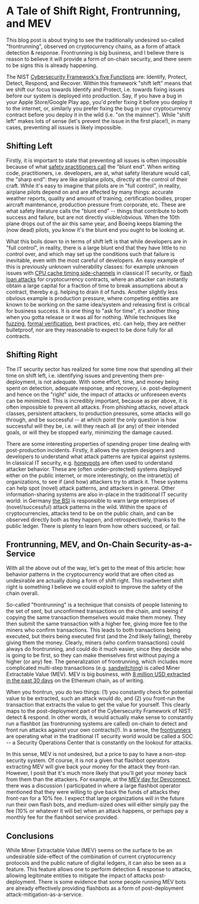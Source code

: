 # A Tale of Shift Right, Frontrunning, and MEV

This blog post is about trying to see the traditionally undesired so-called "frontrunning", observed on cryptocurrency chains, as a form of attack detection & response. Frontrunning is big business, and I believe there is reason to believe it will provide a form of on-chain security, and there seem to be signs this is already happening.

The NIST [Cybersecurity Framework's five Functions](https://www.nist.gov/cyberframework/online-learning/five-functions) are: Identify, Protect, Detect, Respond, and Recover. Within this framework "shift left" means that we shift our focus towards Identify and Protect, i.e. towards fixing issues before our system is deployed into production. Say, if you have a bug in your Apple Store/Google Play app, you'd prefer fixing it before you deploy it to the internet, or, similarly you prefer fixing the bug in your cryptocurrency contract before you deploy it in the wild (i.e. "on the mainnet"). While "shift left" makes lots of sense (let's prevent the issue in the first place!), in many cases, preventing all issues is likely impossible.

## Shifting Left

Firstly, it is important to state that preventing all issues is often impossible because of what [safety practitioners call](https://www.amazon.com/Field-Guide-Understanding-Human-Error/dp/1472439058) the "blunt end". When writing code, practitioners, i.e. developers, are at, what safety literature would call, the "sharp end": they are like airplane pilots, directly at the control of their craft. While it's easy to imagine that pilots are in "full control", in reality, airplane pilots depend on and are affected by many things: accurate weather reports, quality and amount of training, certification bodies, proper aircraft maintenance, production pressure from corporate, etc. These are what safety literature calls the "blunt end" -- things that contribute to both success and failure, but are not directly visible/obvious. When the 10th plane drops out of the air this same year, and Boeing keeps blaming the (now dead) pilots, you know it's the blunt end you ought to be looking at.

What this boils down to in terms of shift left is that while developers are in "full control", in reality, there is a large blunt end that they have little to no control over, and which may set up the conditions such that failure is inevitable, even with the most careful of developers. An easy example of this is previously unknown vulnerability classes: for example unknown issues with [CPU cache timing side-channels](https://www.intel.com/content/www/us/en/architecture-and-technology/side-channel-variants-1-2-3.html) in classical IT security, or [flash loan attacks](https://halborn.com/what-is-a-flash-loan-attack/) for cryptocurrency contracts, where an attacker can instantly obtain a large capital for a fraction of time to break assumptions about a contract, thereby e.g. helping to drain it of funds. Another slightly less obvious example is production pressure, where competing entities are known to be working on the same idea/system and releasing first is critical for business success. It is one thing to "ask for time", it's another thing when you gotta release or it was all for nothing. While techniques like [fuzzing](https://lcamtuf.coredump.cx/afl/), [formal verification](https://github.com/leonardoalt/ethereum_formal_verification_overview), best practices, etc. can help, they are neither bulletproof, nor are they reasonable to expect to be done fully for all contracts.

## Shifting Right

The IT security sector has realized for some time now that spending all their time on shift left, i.e. identifying issues and preventing them pre-deployment, is not adequate. With some effort, time, and money being spent on detection, adequate response, and recovery, i.e. post-deployment and hence on the "right" side, the impact of attacks or unforeseen events can be minimized. This is incredibly important, because as per above, it is often impossible to prevent all attacks. From phishing attacks, novel attack classes, persistent attackers, to production pressures, some attacks will go through, and be successful -- at which point the only question is how successful will they be, i.e. will they reach all (or any) of their intended goals, or will they be stopped early, minimizing the damage caused.

There are some interesting properties of spending proper time dealing with post-production incidents. Firstly, it allows the system designers and developers to understand what attack patterns are typical against systems. In classical IT security, e.g. [honeypots](https://www.kaspersky.com/resource-center/threats/what-is-a-honeypot) are often used to understand attacker behavior. These are (often under-protected) systems deployed either on the public internet, or more interestingly, on the intranet(s) of organizations, to see if (and how) attackers try to attack it. These systems can help spot (novel) attack patterns, and attackers in general. Other information-sharing systems are also in-place in the traditional IT security world: in Germany [the BSI](https://www.bsi.bund.de/EN/Home/home_node.html) is responsible to warn large enterprises of (novel/successful) attack patterns in the wild. Within the space of cryptocurrencies, attacks tend to be on the public chain, and can be observed directly both as they happen, and retrospectively, thanks to the public ledger. There is plenty to learn from how others succeed, or fail.

## Frontrunning, MEV, and On-Chain Security-as-a-Service

With all the above out of the way, let's get to the meat of this article: how behavior patterns in the cryptocurrency world that are often cited as undesirable are actually doing a form of shift right. This inadvertent shift right is something I believe we could exploit to improve the safety of the chain overall.

So-called "frontrunning" is a technique that consists of people listening to the set of sent, but unconfirmed transactions on the chain, and seeing if copying the same transaction themselves would make them money. They then submit the same transaction with a higher fee, giving more fee to the miners who confirm transactions. This leads to both transactions being executed, but theirs being executed first (and the 2nd likely failing), thereby giving them the money. Clearly, miners (who confirm transactions) could always do frontrunning, and could do it much easier, since they decide who is going to be first, so they can make themselves first without paying a higher (or any) fee. The generalization of frontrunning, which includes more complicated multi-step transactions (e.g. [sandwitching](https://github.com/j2abro/UniswapV2-Sandwich-Attack-Detector)) is called Miner Extractable Value (MEV). MEV is big business, with [8 million USD extracted in the past 30 days](https://explore.flashbots.net/) on the Ethereum chain, as of writing.

When you frontrun, you do two things: (1) you constantly check for potential value to be extracted, such an attack would do, and (2) you front-run the transaction that extracts the value to get the value for yourself. This clearly maps to the post-deployment part of the Cybersecurity Framework of NIST: detect & respond. In other words, it would actually make sense to constantly run a flashbot (as frontrunning systems are called) on-chain to detect and front run attacks against your own contracts(!). In a sense, the [frontrunners](https://pdaian.com/flashboys2.pdf) are operating what in the traditional IT security world would be called a SOC -- a Security Operations Center that is constantly on the lookout for attacks.

In this sense, MEV is not undesired, but a price to pay to have a non-stop security system. Of course, it is not a given that flashbot operators extracting MEV will give back your money for the attack they front-ran. However, I posit that it's much more likely that you'll get your money back from them than the attackers. For example, at the [MEV day for Devconnect](https://mevday.org/836f88806995412dabc1c7bb7ce4e830), there was a discussion I participated in where a large flashbot operator mentioned that they were willing to give back the funds of attacks they front-ran for a 10% fee. I expect that large organizations will in the future run their own flash bots, and medium-sized ones will either simply pay the fee (10% or whatever it will be) when an attack happens, or perhaps pay a monthly fee for the flashbot service provided.

## Conclusions

While Miner Extractable Value (MEV) seems on the surface to be an undesirable side-effect of the combination of current cryptocurrency protocols and the public nature of digital ledgers, it can also be seen as a feature. This feature allows one to perform detection & response to attacks, allowing legitimate entities to mitigate the impact of attacks post-deployment. There is some evidence that some people running MEV bots are already effectively providing flashbots as a form of post-deployment attack-mitigation-as-a-service.
